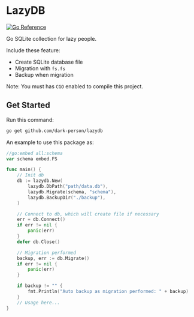 # LazyDB
[![Go Reference](https://pkg.go.dev/badge/github.com/dark-person/lazydb.svg)](https://pkg.go.dev/github.com/dark-person/lazydb)

Go SQLite collection for lazy people.

Include these feature:

- Create SQLite database file
- Migration with `fs.fs`
- Backup when migration

Note: You must has `CGO` enabled to compile this project.

## Get Started

Run this command:

```bash
go get github.com/dark-person/lazydb
```

An example to use this package as:

```go
//go:embed all:schema
var schema embed.FS

func main() {
    // Init db
    db := lazydb.New(
        lazydb.DbPath("path/data.db"),
        lazydb.Migrate(schema, "schema"),
        lazydb.BackupDir("./backup"),
    )

    // Connect to db, which will create file if necessary
    err = db.Connect()
    if err != nil {
	    panic(err)
    }
    defer db.Close()

    // Migration performed
    backup, err := db.Migrate()
    if err != nil {
	    panic(err)
    }

    if backup != "" {
	    fmt.Println("Auto backup as migration performed: " + backup)
    }
    // Usage here...
}
```
